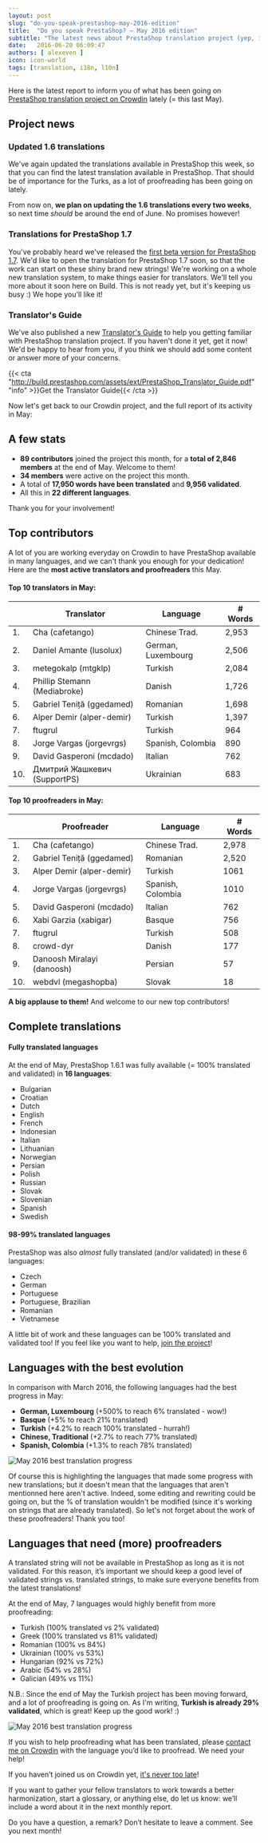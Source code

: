 ```yaml
---
layout: post
slug: "do-you-speak-prestashop-may-2016-edition"
title:  "Do you speak PrestaShop? – May 2016 edition"
subtitle: "The latest news about PrestaShop translation project (yep, including 1.7 translations)"
date:   2016-06-20 06:09:47
authors: [ alexeven ]
icon: icon-world
tags: [translation, i18n, l10n]
---
```



Here is the latest report to inform you of what has been going on [PrestaShop translation project on Crowdin](https://crowdin.com/project/prestashop-official) lately (= this last May).

## Project news

### Updated 1.6 translations

We've again updated the translations available in PrestaShop this week, so that you can find the latest translation available in PrestaShop. That should be of importance for the Turks, as a lot of proofreading has been going on lately.

From now on, **we plan on updating the 1.6 translations every two weeks**, so next time *should* be around the end of June. No promises however!

### Translations for PrestaShop 1.7

You've probably heard we've released the [first beta version for PrestaShop 1.7](http://build.prestashop.com/news/prestashop-1-7-beta-1-open-for-feedback/). We'd like to open the translation for PrestaShop 1.7 soon, so that the work can start on these shiny brand new strings!
We're working on a whole new translation system, to make things easier for translators. We'll tell you more about it soon here on Build. This is not ready yet, but it's keeping us busy :) We hope you'll like it!

### Translator's Guide

We've also published a new [Translator's Guide](http://build.prestashop.com/howtos/translation/new-translator-guide-available-now/) to help you getting familiar with PrestaShop translation project. If you haven't done it yet, get it now!
We'd be happy to hear from you, if you think we should add some content or answer more of your concerns.

{{< cta "http://build.prestashop.com/assets/ext/PrestaShop_Translator_Guide.pdf" "info" >}}Get the Translator Guide{{< /cta >}}


Now let's get back to our Crowdin project, and the full report of its activity in May:

## A few stats
* **89 contributors** joined the project this month, for a **total of 2,846 members** at the end of May. Welcome to them!
* **34 members** were active on the project this month.
* A total of **17,950 words have been translated** and **9,956 validated**.
* All this in **22 different languages**.

Thank you for your involvement!

## Top contributors

A lot of you are working everyday on Crowdin to have PrestaShop available in many languages, and we can't thank you enough for your dedication! Here are the **most active translators and proofreaders** this May.

#### Top 10 translators in May:

| |Translator | Language | # Words
|-|---------- | -------- | ----------------
 1. | Cha (cafetango) | Chinese Trad.  | 2,953
 2. | Daniel Amante (lusolux)| German, Luxembourg | 2,506
 3. | metegokalp (mtgklp) | Turkish | 2,084
 4. | Phillip Stemann (Mediabroke) | Danish | 1,726
 5. | Gabriel Teniță (ggedamed) | Romanian | 1,698
 6. | Alper Demir (alper-demir) | Turkish | 1,397
 7. | ftugrul | Turkish | 964
 8. | Jorge Vargas (jorgevrgs) | Spanish, Colombia | 890
 9. | David Gasperoni (mcdado) | Italian | 762
10. | Дмитрий Жашкевич (SupportPS) | Ukrainian | 683


#### Top 10 proofreaders in May:

| | Proofreader | Language | # Words
|-| ---------- | -------- | ----------------
 1. | Cha (cafetango) | Chinese Trad. | 2,978
 2. | Gabriel Teniță (ggedamed) | Romanian | 2,520
 3. | Alper Demir (alper-demir) | Turkish | 1061
 4. | Jorge Vargas (jorgevrgs) | Spanish, Colombia | 1010
 5. | David Gasperoni (mcdado) | Italian | 762
 6. | Xabi Garzia (xabigar) | Basque | 756
 7. | ftugrul | Turkish | 508
 8. | crowd-dyr | Danish | 177
 9. | Danoosh Miralayi (danoosh) | Persian | 57
10. | webdvl (megashopba) | Slovak | 18

**A big applause to them!** And welcome to our new top contributors!


## Complete translations

#### Fully translated languages

At the end of May, PrestaShop 1.6.1 was fully available (= 100% translated and validated) in **16 languages**:

* Bulgarian
* Croatian
* Dutch
* English
* French
* Indonesian
* Italian
* Lithuanian
* Norwegian
* Persian
* Polish
* Russian
* Slovak
* Slovenian
* Spanish
* Swedish


#### 98-99% translated languages

PrestaShop was also *almost* fully translated (and/or validated) in these 6 languages:

* Czech
* German
* Portuguese
* Portuguese, Brazilian
* Romanian
* Vietnamese

A little bit of work and these languages can be 100% translated and validated too! If you feel like you want to help, [join the project](https://crowdin.com/project/prestashop-official)!

## Languages with the best evolution

In comparison with March 2016, the following languages had the best progress in May:

* **German, Luxembourg** (+500% to reach 6% translated - wow!)
* **Basque** (+5% to reach 21% translated)
* **Turkish** (+4.2% to reach 100% translated - hurrah!)
* **Chinese, Traditional** (+2.7% to reach 77% translated)
* **Spanish, Colombia** (+1.3% to reach 78% translated)

![May 2016 best translation progress](/assets/images/2016/06/Build_Crowdin_progress_May16.png)

Of course this is highlighting the languages that made some progress with new translations; but it doesn't mean that the languages that aren't mentionned here aren't active. Indeed, some editing and rewriting could be going on, but the % of translation wouldn't be modified (since it's working on strings that are already translated). So let's not forget about the work of these proofreaders! Thank you too!

## Languages that need (more) proofreaders

A translated string will not be available in PrestaShop as long as it is not validated. For this reason, it’s important we should keep a good level of validated strings vs. translated strings, to make sure everyone benefits from the latest translations!

At the end of May, 7 languages would highly benefit from more proofreading:

* Turkish (100% translated vs 2% validated)
* Greek (100% translated vs 81% validated)
* Romanian (100% vs 84%)
* Ukrainian (100% vs 53%)
* Hungarian (92% vs 72%)
* Arabic (54% vs 28%)
* Galician (49% vs 11%)

N.B.: Since the end of May the Turkish project has been moving forward, and a lot of proofreading is going on. As I'm writing, **Turkish is already 29% validated**, which is great! Keep up the good work! :)

![May 2016 best translation progress](/assets/images/2016/06/Build_Crowdin_proofreading_May16.png)


If you wish to help proofreading what has been translated, please [contact me on Crowdin](https://crowdin.com/profile/alex-even) with the language you’d like to proofread. We need your help!




If you haven’t joined us on Crowdin yet, [it's never too late](https://crowdin.com/project/prestashop-official)!

If you want to gather your fellow translators to work towards a better harmonization, start a glossary, or anything else, do let us know: we’ll include a word about it in the next monthly report.

Do you have a question, a remark? Don’t hesitate to leave a comment. See you next month!
